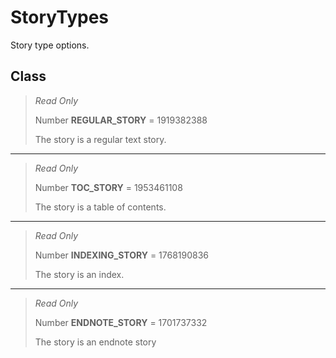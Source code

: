 # StoryTypes
Story type options.

## Class
> *Read Only* 
> 
> Number **REGULAR_STORY** = 1919382388
> 
> The story is a regular text story.
*** 
> *Read Only* 
> 
> Number **TOC_STORY** = 1953461108
> 
> The story is a table of contents.
*** 
> *Read Only* 
> 
> Number **INDEXING_STORY** = 1768190836
> 
> The story is an index.
*** 
> *Read Only* 
> 
> Number **ENDNOTE_STORY** = 1701737332
> 
> The story is an endnote story

